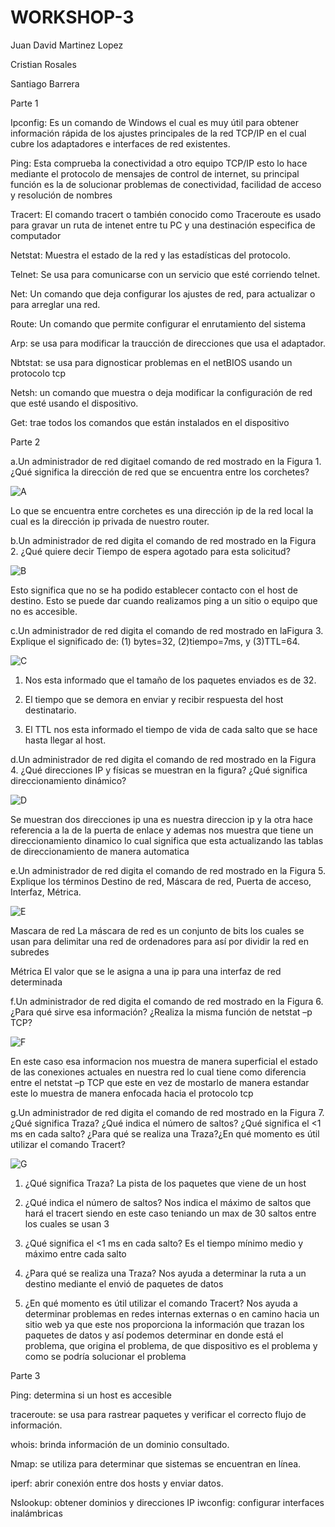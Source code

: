 # WORKSHOP-3
Juan David Martinez Lopez

Cristian Rosales

Santiago Barrera

Parte 1

Ipconfig: Es un comando de Windows el cual es muy útil para obtener información rápida de los ajustes principales de la red TCP/IP en el cual cubre los adaptadores e interfaces de red existentes.

Ping: Esta comprueba la conectividad a otro equipo TCP/IP esto lo hace mediante el protocolo de mensajes de control de internet, su principal función es la de solucionar problemas de conectividad, facilidad de acceso y resolución de nombres

Tracert: El comando tracert o también conocido como Traceroute es usado para gravar un ruta de intenet entre tu PC y una destinación especifica de computador 

Netstat: Muestra el estado de la red y las estadísticas del protocolo.

Telnet: Se usa para comunicarse con un servicio que esté corriendo telnet.

Net: Un comando que deja configurar los ajustes de red, para actualizar o para arreglar una red.

Route: Un comando que permite configurar el enrutamiento del sistema

Arp: se usa para modificar la traucción de direcciones que usa el adaptador.

Nbtstat: se usa para dignosticar problemas en el netBIOS usando un protocolo tcp

Netsh: un comando que muestra o deja modificar la configuración de red que esté usando el dispositivo.

Get: trae todos los comandos que están instalados en el dispositivo

Parte 2

a.Un administrador de red digitael comando de red mostrado en la Figura 1. ¿Qué significa la dirección de red que se encuentra entre los corchetes?

![A](https://user-images.githubusercontent.com/98998448/189466015-53f20bf7-69b2-45eb-9b77-dc48885b2a22.png)

Lo que se encuentra entre corchetes es una dirección ip de la red local la cual es la dirección ip privada de nuestro router.
	
b.Un administrador de red digita el comando de red mostrado en la Figura 2. ¿Qué quiere decir Tiempo de espera agotado para esta solicitud?

![B](https://user-images.githubusercontent.com/98998448/189466096-1f1494a1-b764-47bf-896a-935f46ef4055.png)

   Esto significa que no se ha podido establecer contacto con el host de destino. Esto se puede dar cuando realizamos ping a un sitio o equipo que no es accesible.
	
c.Un administrador de red digita el comando de red mostrado en laFigura 3. Explique el significado de: (1) bytes=32, (2)tiempo=7ms, y (3)TTL=64.

![C](https://user-images.githubusercontent.com/98998448/189466144-c0f7b3b2-a73d-454a-aeb7-9361dc1e8249.png)

   1. Nos esta informado que el tamaño de los paquetes enviados es de 32.

   2. El tiempo que se demora en enviar y recibir respuesta del host destinatario.
   
   3. El TTL nos esta informado el tiempo de vida de cada salto que se hace hasta llegar al host.
	
d.Un administrador de red digita el comando de red mostrado en la Figura 4. ¿Qué direcciones IP y físicas se muestran en la figura? ¿Qué significa direccionamiento dinámico?

![D](https://user-images.githubusercontent.com/98998448/189466159-f71da93f-f151-4b54-82c7-5f6ebadf05c5.png)

   Se muestran dos direcciones ip una es nuestra direccion ip y la otra hace referencia a la de la puerta de enlace y ademas nos muestra que tiene un direccionamiento dinamico lo cual significa que esta actualizando las tablas de direccionamiento de manera automatica

e.Un administrador de red digita el comando de red mostrado en la Figura 5. Explique los términos Destino de red, Máscara de red, Puerta de acceso, Interfaz, Métrica.

![E](https://user-images.githubusercontent.com/98998448/189466171-843b9e6d-712d-478e-ad3d-b93896184470.png)

Mascara de red
La máscara de red es un conjunto de bits los cuales se usan para delimitar una red de ordenadores para así por dividir la red en subredes

Métrica
El valor que se le asigna a una ip para una interfaz de red determinada


f.Un administrador de red digita el comando de red mostrado en la Figura 6. ¿Para qué sirve esa información? ¿Realiza la misma función de netstat –p TCP?

![F](https://user-images.githubusercontent.com/98998448/189466176-6613dad6-e71d-4fdb-9c15-ab75547a21c4.png)

  En este caso esa informacion nos muestra de manera superficial el estado de las conexiones actuales en nuestra red lo cual tiene como diferencia entre el netstat –p TCP que este en vez de mostarlo de manera estandar este lo muestra de manera enfocada hacia el protocolo tcp
  
g.Un administrador de red digita el comando de red mostrado en la Figura 7. ¿Qué significa Traza? ¿Qué indica el número de saltos? ¿Qué significa el <1 ms en cada salto? ¿Para qué se realiza una Traza?¿En qué momento es útil utilizar el comando Tracert?

![G](https://user-images.githubusercontent.com/98998448/189466183-096af651-8959-4500-9d11-f6a06a96ba98.png)

1.	¿Qué significa Traza?
La pista de los paquetes que viene de un host

2.	¿Qué indica el número de saltos?
Nos indica el máximo de saltos que hará el tracert siendo en este caso teniando un max de 30 saltos entre los cuales se usan 3

3.	¿Qué significa el <1 ms en cada salto? 
Es el tiempo mínimo medio y máximo entre cada salto

4.	¿Para qué se realiza una Traza?
Nos ayuda a determinar la ruta a un destino mediante el envió de paquetes de datos

5.	¿En qué momento es útil utilizar el comando Tracert?
Nos ayuda a determinar problemas en redes internas externas o en camino hacia un sitio web ya que este nos proporciona la información que trazan los paquetes de datos y así podemos determinar en donde está el problema, que origina el problema, de que dispositivo es el problema y como se podría solucionar el problema

Parte 3

Ping: determina si un host es accesible

traceroute: se usa para rastrear paquetes y verificar el correcto flujo de información.

whois: brinda información de un dominio consultado.

Nmap: se utiliza para determinar que sistemas se encuentran en línea.

iperf: abrir conexión entre dos hosts y enviar datos.

Nslookup: obtener dominios y direcciones IP iwconfig: configurar interfaces inalámbricas
